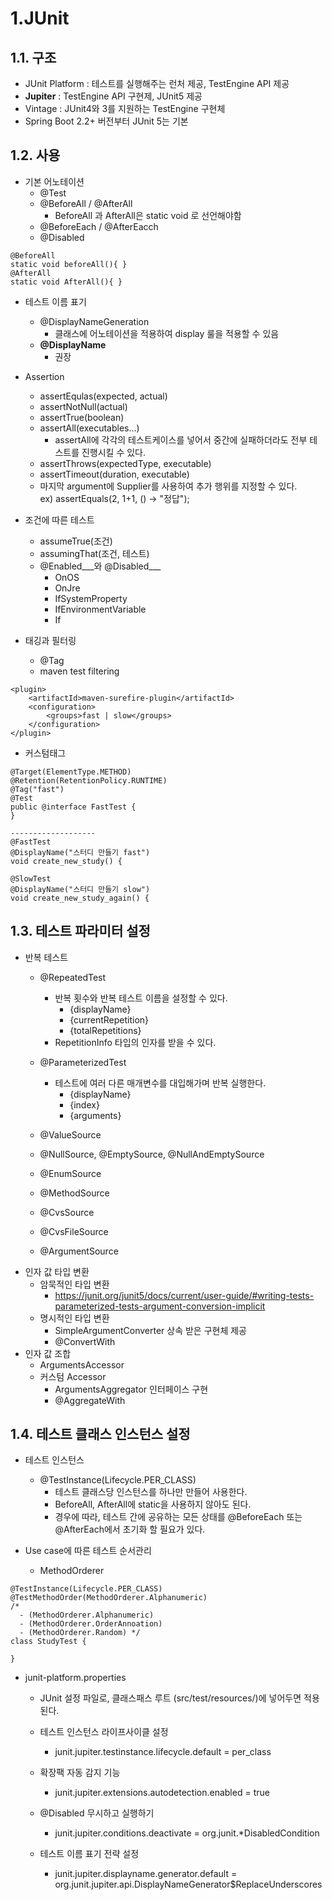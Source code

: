 # 1.JUnit

## 1.1. 구조

- JUnit Platform : 테스트를 실행해주는 런처 제공, TestEngine API 제공
- **Jupiter** : TestEngine API 구현제, JUnit5 제공
- Vintage : JUnit4와 3를 지원하는 TestEngine 구현체
- Spring Boot 2.2+ 버전부터 JUnit 5는 기본

## 1.2. 사용

- 기본 어노테이션
  - @Test
  - @BeforeAll / @AfterAll
    - BeforeAll 과 AfterAll은 static void 로 선언해야함
  - @BeforeEach / @AfterEacch
  - @Disabled

```code
@BeforeAll
static void beforeAll(){ }
@AfterAll
static void AfterAll(){ }
```

- 테스트 이름 표기
  - @DisplayNameGeneration
    - 클래스에 어노테이션을 적용하여 display 룰을 적용할 수 있음
  - **@DisplayName**
    - 권장

- Assertion
  - assertEqulas(expected, actual)
  - assertNotNull(actual)
  - assertTrue(boolean)
  - assertAll(executables...)
    - assertAll에 각각의 테스트케이스를 넣어서 중간에 실패하더라도 전부 테스트를 진행시킬 수 있다.
  - assertThrows(expectedType, executable)
  - assertTimeout(duration, executable)
  - 마지막 argument에 Supplier를 사용하여 추가 행위를 지정할 수 있다.  
    ex) assertEquals(2, 1+1, () -> "정답");

- 조건에 따른 테스트
  - assumeTrue(조건)
  - assumingThat(조건, 테스트)
  - @Enabled___와 @Disabled___
    - OnOS
    - OnJre
    - IfSystemProperty
    - IfEnvironmentVariable
    - If
- 태깅과 필터링
  - @Tag
  - maven test filtering

```code
<plugin>
    <artifactId>maven-surefire-plugin</artifactId>
    <configuration>
        <groups>fast | slow</groups>
    </configuration>
</plugin>
```

- 커스텀태그

```code
@Target(ElementType.METHOD)
@Retention(RetentionPolicy.RUNTIME)
@Tag("fast")
@Test
public @interface FastTest {
}

-------------------
@FastTest
@DisplayName("스터디 만들기 fast")
void create_new_study() {

@SlowTest
@DisplayName("스터디 만들기 slow")
void create_new_study_again() {

```

## 1.3. 테스트 파라미터 설정

- 반복 테스트
  - @RepeatedTest
    - 반복 횟수와 반복 테스트 이름을 설정할 수 있다.
      - {displayName}
      - {currentRepetition}
      - {totalRepetitions}
    - RepetitionInfo 타입의 인자를 받을 수 있다.

  - @ParameterizedTest
    - 테스트에 여러 다른 매개변수를 대입해가며 반복 실행한다.
      - {displayName}
      - {index}
      - {arguments}
  - @ValueSource
  - @NullSource, @EmptySource, @NullAndEmptySource
  - @EnumSource
  - @MethodSource
  - @CvsSource
  - @CvsFileSource
  - @ArgumentSource
- 인자 값 타입 변환
  - 암묵적인 타입 변환
    - <https://junit.org/junit5/docs/current/user-guide/#writing-tests-parameterized-tests-argument-conversion-implicit>
  - 명시적인 타입 변환
    - SimpleArgumentConverter 상속 받은 구현체 제공
    - @ConvertWith
- 인자 값 조합
  - ArgumentsAccessor
  - 커스텀 Accessor
    - ArgumentsAggregator 인터페이스 구현
    - @AggregateWith

## 1.4. 테스트 클래스 인스턴스 설정

- 테스트 인스턴스
  - @TestInstance(Lifecycle.PER_CLASS)
    - 테스트 클래스당 인스턴스를 하나만 만들어 사용한다.
    - BeforeAll, AfterAll에 static을 사용하지 않아도 된다.
    - 경우에 따라, 테스트 간에 공유하는 모든 상태를 @BeforeEach 또는 @AfterEach에서 초기화 할 필요가 있다.

- Use case에 따른 테스트 순서관리
  - MethodOrderer

```code
@TestInstance(Lifecycle.PER_CLASS)
@TestMethodOrder(MethodOrderer.Alphanumeric)
/*
  - (MethodOrderer.Alphanumeric)
  - (MethodOrderer.OrderAnnoation)
  - (MethodOrderer.Random) */
class StudyTest {

}
```

- junit-platform.properties
  - JUnit 설정 파일로, 클래스패스 루트 (src/test/resources/)에 넣어두면 적용된다.

  - 테스트 인스턴스 라이프사이클 설정
    - junit.jupiter.testinstance.lifecycle.default = per_class

  - 확장팩 자동 감지 기능
    - junit.jupiter.extensions.autodetection.enabled = true

  - @Disabled 무시하고 실행하기
    - junit.jupiter.conditions.deactivate = org.junit.*DisabledCondition

  - 테스트 이름 표기 전략 설정
    - junit.jupiter.displayname.generator.default = \
    org.junit.jupiter.api.DisplayNameGenerator$ReplaceUnderscores

